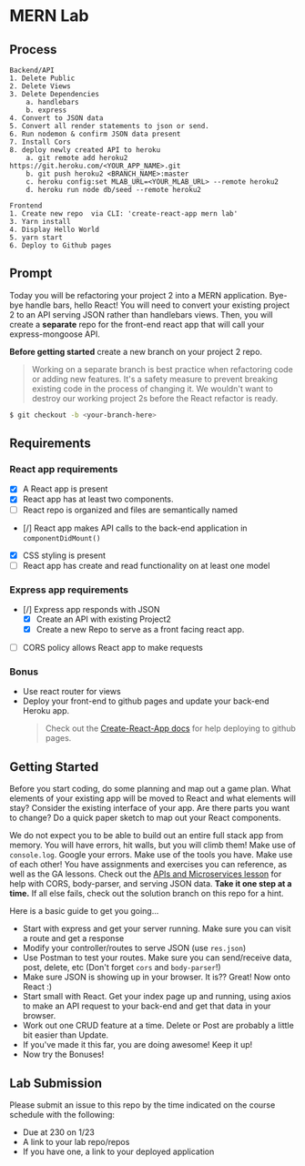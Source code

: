 # MERN Lab

## Process

    Backend/API
    1. Delete Public
    2. Delete Views
    3. Delete Dependencies
        a. handlebars
        b. express
    4. Convert to JSON data
    5. Convert all render statements to json or send.
    6. Run nodemon & confirm JSON data present
    7. Install Cors
    8. deploy newly created API to heroku
        a. git remote add heroku2 https://git.heroku.com/<YOUR_APP_NAME>.git
        b. git push heroku2 <BRANCH_NAME>:master
        c. heroku config:set MLAB_URL=<YOUR_MLAB_URL> --remote heroku2
        d. heroku run node db/seed --remote heroku2

    Frontend
    1. Create new repo  via CLI: 'create-react-app mern lab'
    3. Yarn install
    4. Display Hello World
    5. yarn start
    6. Deploy to Github pages

## Prompt

Today you will be refactoring your project 2 into a MERN application. Bye-bye handle bars, hello React! You will need to convert your existing project 2 to an API serving JSON rather than handlebars views. Then, you will create a **separate** repo for the front-end react app that will call your express-mongoose API.

**Before getting started** create a new branch on your project 2 repo.

> Working on a separate branch is best practice when refactoring code or adding new features. It's a safety measure to prevent breaking existing code in the process of changing it. We wouldn't want to destroy our working project 2s before the React refactor is ready.

```bash
$ git checkout -b <your-branch-here>
```

## Requirements

### React app requirements

* [X] A React app is present
* [X] React app has at least two components.
* [ ] React repo is organized and files are semantically named
* [/] React app makes API calls to the back-end application in `componentDidMount()`
* [X] CSS styling is present
* [ ] React app has create and read functionality on at least one model

### Express app requirements

* [/] Express app responds with JSON
    * [X] Create an API with existing Project2
    * [X] Create a new Repo to serve as a front facing react app.
* [ ] CORS policy allows React app to make requests

### Bonus

* Use react router for views
* Deploy your front-end to github pages and update your back-end Heroku app.
    > Check out the [Create-React-App docs](https://github.com/facebookincubator/create-react-app/blob/master/packages/react-scripts/template/README.md) for help deploying to github pages.

## Getting Started

Before you start coding, do some planning and map out a game plan. What elements of your existing app will be moved to React and what elements will stay? Consider the existing interface of your app. Are there parts you want to change? Do a quick paper sketch to map out your React components.

We do not expect you to be able to build out an entire full stack app from memory. You will have errors, hit walls, but you will climb them! Make use of `console.log`. Google your errors. Make use of the tools you have. Make use of each other! You have assignments and exercises you can reference, as well as the GA lessons. Check out the [APIs and Microservices lesson](https://git.generalassemb.ly/ga-wdi-lessons/express-apis-microservices) for help with CORS, body-parser, and serving JSON data. **Take it one step at a time.** If all else fails, check out the solution branch on this repo for a hint.

Here is a basic guide to get you going...

* Start with express and get your server running. Make sure you can visit a route and get a response
* Modify your controller/routes to serve JSON (use `res.json`)
* Use Postman to test your routes. Make sure you can send/receive data, post, delete, etc (Don't forget `cors` and `body-parser`!)
* Make sure JSON is showing up in your browser. It is?? Great! Now onto React :)
* Start small with React. Get your index page up and running, using axios to make an API request to your back-end and get that data in your browser.
* Work out one CRUD feature at a time. Delete or Post are probably a little bit easier than Update.
* If you've made it this far, you are doing awesome! Keep it up!
* Now try the Bonuses!

## Lab Submission

Please submit an issue to this repo by the time indicated on the course schedule with the following:

* Due at 230 on 1/23
* A link to your lab repo/repos
* If you have one, a link to your deployed application
